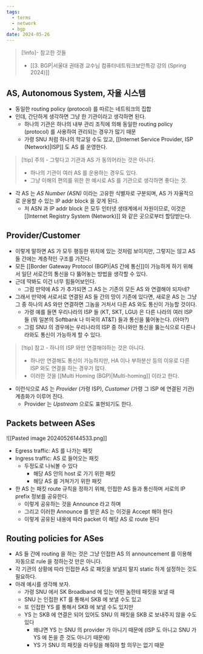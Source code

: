 ```yaml
---
tags:
  - terms
  - network
  - bgp
date: 2024-05-26
---
```

> [!info]- 참고한 것들
> - [[3. BGP|서울대 권태경 교수님 컴퓨터네트워크보안특강 강의 (Spring 2024)]]

## AS, Autonomous System, 자율 시스템

- 동일한 routing policy (protocol) 를 따르는 네트워크의 집합
- 인데, 간단하게 생각하면 그냥 한 기관이라고 생각하면 된다.
	- 하나의 기관은 하나의 내부 관리 조직에 의해 동일한 routing policy (protocol) 를 사용하여 관리되는 경우가 많기 때문
	- 가령 SNU 처럼 하나의 학교일 수도 있고, [[Internet Service Provider, ISP (Network)|ISP]] 도 AS 를 운영한다.

> [!tip] 주의 - 그렇다고 기관과 AS 가 동의어라는 것은 아니다.
> - 하나의 기관이 여러 AS 를 운용하는 경우도 있다.
> - 그냥 이해의 편의를 위한 한 예시로 AS 를 기관으로 생각하면 좋다는 것.

- 각 AS 는 *AS Number (ASN)* 이라는 고유한 식별자로 구분되며, AS 가 자율적으로 운용할 수 있는 IP addr block 을 갖게 된다.
	- 저 ASN 과 IP addr block 은 모두 인터넷 생태계에서 자원이므로, 이것은 [[Internet Registry System (Network)]] 와 같은 곳으로부터 할당받는다.

## Provider/Customer

- 이렇게 말하면 AS 가 모두 평등한 위치에 있는 것처럼 보이지만, 그렇지는 않고 AS 들 간에는 계층적인 구조를 가진다.
- 모든 [[Border Gateway Protocol (BGP)|AS 간에 통신]]이 가능하게 하기 위해서 일단 서로간의 통신을 다 뚫어놓는 방법을 생각할 수 있다.
- 근데 딱봐도 이건 너무 힘들어보인다.
	- 그럼 만약에 AS 가 추가되면 그 AS 는 기존의 모든 AS 와 연결해야 되자네?
- 그래서 만약에 서로서로 연결된 AS 들 간의 망이 기존에 있다면, 새로운 AS 는 그냥 그 중 하나의 AS 와만 연결하면 그놈을 거처서 다른 AS 와도 통신이 가능할 것이다.
	- 가령 예를 들면 우리나라의 ISP 들 (KT, SKT, LGU) 은 다른 나라의 여러 ISP 들 (뭐 일본의 Softbank 나 미국의 AT&T) 들과 통신을 뚫어놓는다. (아마?)
	- 그럼 SNU 의 경우에는 우리나라의 ISP 중 하나와만 통신을 뚫는식으로 다른나라와도 통신이 가능하게 할 수 있다.

> [!tip] 참고 - 하나의 ISP 와만 연결해야하는 것은 아니다.
> - 하나만 연결해도 통신이 가능하지만, HA 이나 부하분산 등의 이유로 다른 ISP 와도 연결을 하는 경우가 많다.
> - 이러한 것을 [[Multi Homing (BGP)|Multi-homing]] 이라고 한다.

- 이런식으로 AS 는 *Provider* (가령 ISP), *Customer* (가령 그 ISP 에 연결된 기관) 계층화가 이루어 진다.
	- Provider 는 *Upstream* 으로도 표현되기도 한다.

## Packets between ASes

![[Pasted image 20240526144533.png]]

- Egress traffic: AS 를 나가는 패킷
- Ingress traffic: AS 로 들어오는 패킷
    - 두정도로 나눠볼 수 있다
        - 해당 AS 안의 host 로 가기 위한 패킷
        - 해당 AS 를 거쳐가기 위한 패킷
- 한 AS 는 패킷 route 규칙을 정하기 위해, 인접한 AS 들과 통신하며 서로의 IP prefix 정보를 공유한다.
	- 이렇게 공유하는 것을 Announce 라고 하며
    - 그리고 이러한 Announce 를 받은 AS 는 이것을 Accept 해야 한다
    - 이렇게 공유된 내용에 따라 packet 이 해당 AS 로 route 된다

## Routing policies for ASes

- AS 들 간에 routing 을 하는 것은 그냥 인접한 AS 의 announcement 를 이용해 자동으로 rule 을 정하는것 만은 아니다.
- 각 기관의 상황에 따라 인접한 AS 로 패킷을 보낼지 말지 static 하게 설정하는 것도 필요하다.
- 아래 예시를 생각해 보자.
    - 가령 SNU 에서 SK Broadband 에 있는 어떤 놈한테 패킷을 보낼 때
    - SNU 는 인접한 KT 를 통해서 SKB 에 보낼 수도 있고
    - 또 인접한 YS 를 통해서 SKB 에 보낼 수도 있지만
    - YS 는 SKB 에 연결은 되어 있어도 SNU 의 패킷을 SKB 로 보내주지 않을 수도 있다
        - 왜냐면 YS 는 SNU 의 provider 가 아니기 때문에 (ISP 도 아니고 SNU 가 YS 에 돈을 준 것도 아니기 때문에)
        - YS 가 SNU 의 패킷을 라우팅을 해줘야 할 의무는 없기 때문